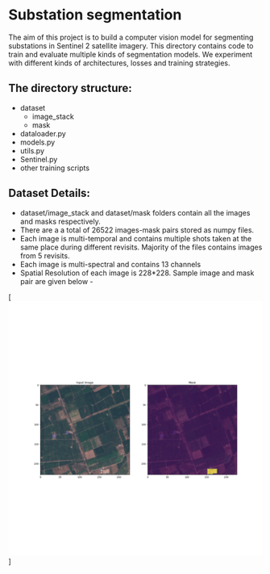# Substation segmentation
The aim of this project is to build a computer vision model for segmenting substations in Sentinel 2 satellite imagery. This directory contains code to train and evaluate multiple kinds of segmentation models. We experiment with different kinds of architectures, losses and training strategies. 

## The directory structure:
- dataset
  - image_stack
  - mask
- dataloader.py
- models.py
- utils.py
- Sentinel.py
- other training scripts

## Dataset Details:
- dataset/image_stack and dataset/mask folders contain all the images and masks respectively.
- There are a a total of 26522 images-mask pairs stored as numpy files.
- Each image is multi-temporal and contains multiple shots taken at the same place during different revisits. Majority of the files contains images from 5 revisits.
- Each image is multi-spectral and  contains 13 channels
- Spatial Resolution of each image is 228*228.
Sample image and mask pair are given below -

[<img src="https://github.com/Lindsay-Lab/substation-seg/blob/main/artifacts/example_input.png">]


